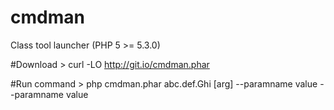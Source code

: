 cmdman
=========
Class tool launcher (PHP 5 >= 5.3.0)


#Download
	> curl -LO http://git.io/cmdman.phar

#Run command
	> php cmdman.phar abc.def.Ghi [arg] --paramname value --paramname value 
	

